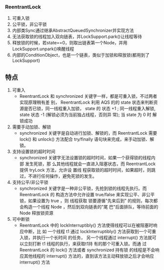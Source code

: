 ### ReentrantLock

1. 可重入锁
2. 公平锁，非公平锁
3. 内部类Sync通过继承AbstractQueuedSynchronizer并实现方法
4. 无法获取锁的线程加入双向链表，并LockSupport.park()让线程等待
5. 释放锁的时候，若state==0，则取出链表第一个Node，并用LockSupport.unpark()唤醒线程
6. 内部的ConditionObject，也是一个链表，类似于加锁和释放锁(都用到了LockSupport)

## 特点

1. 可重⼊
    - ReentrantLock 和 synchronized 关键字⼀样，都是可重⼊锁，不过两者实现原理稍有差 别， ReentrantLock 利⽤ AQS 的的 state 状态来判断资源是否已锁，同⼀线程重⼊加锁， state
      的 状态 +1 ; 同⼀线程重⼊解锁, state 状态 -1 (解锁必须为当前独占线程，否则异 常); 当 state 为 0 时 解锁成功
2. 需要⼿动加锁、解锁
    - synchronized 关键字是⾃动进⾏加锁、解锁的，⽽ ReentrantLock 需要 lock() 和 unlock() ⽅法配合 try/finally 语句块来完成，来⼿动加锁、解锁。
3. ⽀持设置锁的超时时间
    - synchronized 关键字⽆法设置锁的超时时间，如果⼀个获得锁的线程内部 发⽣死锁，那 么其他线程就会⼀直进⼊阻塞状态，⽽ ReentrantLock 提供 tryLock ⽅法，允许设 置线
      程获取锁的超时时间，如果超时，则跳过，不进⾏任何操作，避免死锁的发⽣。
4. ⽀持公平/⾮公平锁
    - synchronized 关键字是⼀种⾮公平锁，先抢到锁的线程先执⾏。⽽ ReentrantLock 的 构造⽅法中允许设置 true/false 来实现公平、⾮公平锁，如果设置为 true ，则 线程获取 锁要遵循"先来后到"
      的规则，每次都会构造⼀个线程 Node ，然后到双向链表的"尾 巴"后⾯排队，等待前⾯的 Node 释放锁资源
5. 可中断锁
    - ReentrantLock 中的 lockInterruptibly() ⽅法使得线程可以在被阻塞时响应中断，⽐ 如 ⼀个线程 t1 通过 lockInterruptibly() ⽅法获取到⼀个可重⼊锁，并执⾏⼀个⻓时间
      的任务， 另⼀个线程通过 interrupt() ⽅法就可以⽴刻打断 t1 线程的执⾏，来获取t1持 有的那个可重⼊锁。⽽通 过 ReentrantLock 的 lock() ⽅法或者 synchronized 持有锁
      的线程是不会响应其他线程的 interrupt() ⽅法的，直到该⽅法主动释放锁之后才会响应 interrupt() ⽅法

      